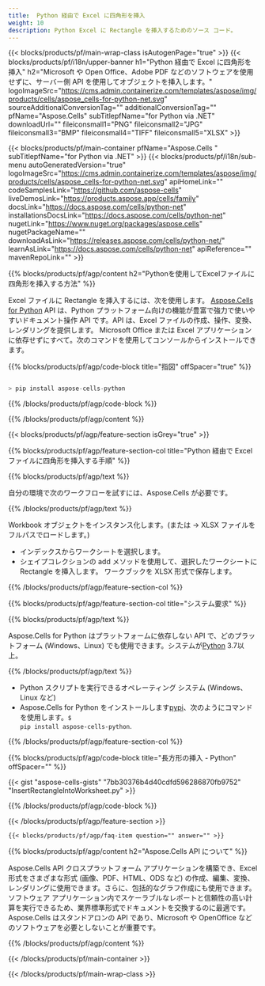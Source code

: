 ```yaml
---
title:  Python 経由で Excel に四角形を挿入
weight: 10
description: Python Excel に Rectangle を挿入するためのソース コード。
---
```

{{< blocks/products/pf/main-wrap-class isAutogenPage="true" >}}
{{< blocks/products/pf/i18n/upper-banner h1="Python 経由で Excel に四角形を挿入" h2="Microsoft や Open Office、Adobe PDF などのソフトウェアを使用せずに、サーバー側 API を使用してオブジェクトを挿入します。" logoImageSrc="https://cms.admin.containerize.com/templates/aspose/img/products/cells/aspose_cells-for-python-net.svg" sourceAdditionalConversionTag="" additionalConversionTag="" pfName="Aspose.Cells" subTitlepfName="for Python via .NET" downloadUrl="" fileiconsmall1="PNG" fileiconsmall2="JPG" fileiconsmall3="BMP" fileiconsmall4="TIFF" fileiconsmall5="XLSX" >}}

{{< blocks/products/pf/main-container pfName="Aspose.Cells " subTitlepfName="for Python via .NET" >}}
{{< blocks/products/pf/i18n/sub-menu autoGeneratedVersion="true" logoImageSrc="https://cms.admin.containerize.com/templates/aspose/img/products/cells/aspose_cells-for-python-net.svg" apiHomeLink="" codeSamplesLink="https://github.com/aspose-cells" liveDemosLink="https://products.aspose.app/cells/family" docsLink="https://docs.aspose.com/cells/python-net" installationsDocsLink="https://docs.aspose.com/cells/python-net" nugetLink="https://www.nuget.org/packages/aspose.cells" nugetPackageName="" downloadAsLink="https://releases.aspose.com/cells/python-net/" learnAsLink="https://docs.aspose.com/cells/python-net" apiReference="" mavenRepoLink="" >}}

{{% blocks/products/pf/agp/content h2="Pythonを使用してExcelファイルに四角形を挿入する方法" %}}

Excel ファイルに Rectangle を挿入するには、次を使用します。
 [Aspose.Cells for Python](https://pypi.org/project/aspose-cells-python/) 
API は、Python プラットフォーム向けの機能が豊富で強力で使いやすいドキュメント操作 API です。API は、Excel ファイルの作成、操作、変換、レンダリングを提供します。 Microsoft Office または Excel アプリケーションに依存せずにすべて。次のコマンドを使用してコンソールからインストールできます。

{{% blocks/products/pf/agp/code-block title="指図" offSpacer="true" %}}

```cs

> pip install aspose-cells-python

```

{{% /blocks/products/pf/agp/code-block %}}

{{% /blocks/products/pf/agp/content %}}

{{< blocks/products/pf/agp/feature-section isGrey="true" >}}

{{% blocks/products/pf/agp/feature-section-col title="Python 経由で Excel ファイルに四角形を挿入する手順" %}}

{{% blocks/products/pf/agp/text %}}

自分の環境で次のワークフローを試すには、Aspose.Cells が必要です。

{{% /blocks/products/pf/agp/text %}}

Workbook オブジェクトをインスタンス化します。(または -> XLSX ファイルをフルパスでロードします。)
+ インデックスからワークシートを選択します。
+ シェイプコレクションの add メソッドを使用して、選択したワークシートに Rectangle を挿入します。
ワークブックを XLSX 形式で保存します。

{{% /blocks/products/pf/agp/feature-section-col %}}

{{% blocks/products/pf/agp/feature-section-col title="システム要求" %}}

{{% blocks/products/pf/agp/text %}}

Aspose.Cells for Python はプラットフォームに依存しない API で、どのプラットフォーム (Windows、Linux) でも使用できます。システムが[Python](https://www.python.org/downloads/) 3.7以上。
 
{{% /blocks/products/pf/agp/text %}}

-  Python スクリプトを実行できるオペレーティング システム (Windows、Linux など)
-  Aspose.Cells for Python をインストールします<a href="https://pypi.org/project/aspose-cells-python/">pypi</a>、次のようにコマンドを使用します。<code>$ pip install aspose-cells-python</code>.

{{% /blocks/products/pf/agp/feature-section-col %}}

{{% blocks/products/pf/agp/code-block title="長方形の挿入 - Python" offSpacer="" %}}

{{< gist "aspose-cells-gists" "7bb30376b4d40cdfd596286870fb9752" "InsertRectangleIntoWorksheet.py" >}}

{{% /blocks/products/pf/agp/code-block %}}

{{< /blocks/products/pf/agp/feature-section >}}

    {{< blocks/products/pf/agp/faq-item question="" answer="" >}}
 

<!-- aboutfile Starts -->

{{% blocks/products/pf/agp/content h2="Aspose.Cells API について" %}}

Aspose.Cells API クロスプラットフォーム アプリケーションを構築でき、Excel 形式をさまざまな形式 (画像、PDF、HTML、ODS など) の作成、編集、変換、レンダリングに使用できます。さらに、包括的なグラフ作成にも使用できます。ソフトウェア アプリケーション内でスケーラブルなレポートと信頼性の高い計算を実行できるため、業界標準形式でドキュメントを交換するのに最適です。 Aspose.Cells はスタンドアロンの API であり、Microsoft や OpenOffice などのソフトウェアを必要としないことが重要です。

{{% /blocks/products/pf/agp/content %}}



<!-- aboutfile Ends -->
<!--
{{< blocks/products/pf/agp/other-supported-section title="Other Supported Splitting Formats" subTitle="Using C#, One can also split large file into chunks of many other file formats including." >}}

{{< blocks/products/pf/agp/other-supported-section-item href="https://products.aspose.com/cells/net/splitter/ods/" name="ODS" description="OpenDocument Spreadsheet File" >}}
{{< blocks/products/pf/agp/other-supported-section-item href="https://products.aspose.com/cells/net/splitter/xls/" name="XLS" description="Excel Binary Format" >}}
{{< blocks/products/pf/agp/other-supported-section-item href="https://products.aspose.com/cells/net/splitter/xlsb/" name="XLSB" description="Binary Excel Workbook File" >}}
{{< blocks/products/pf/agp/other-supported-section-item href="https://products.aspose.com/cells/net/splitter/xlsm/" name="XLSM" description="Spreasheet File" >}}

{{< /blocks/products/pf/agp/other-supported-section >}}

-->

{{< /blocks/products/pf/main-container >}}
    
{{< /blocks/products/pf/main-wrap-class >}}
